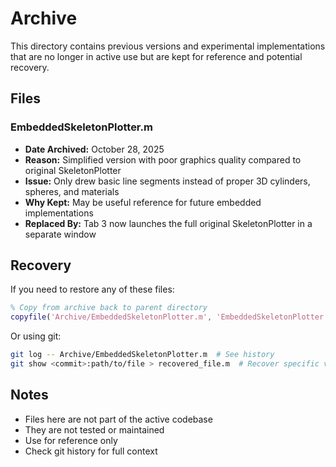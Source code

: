 # Archive

This directory contains previous versions and experimental implementations that are no longer in active use but are kept for reference and potential recovery.

## Files

### EmbeddedSkeletonPlotter.m
- **Date Archived:** October 28, 2025
- **Reason:** Simplified version with poor graphics quality compared to original SkeletonPlotter
- **Issue:** Only drew basic line segments instead of proper 3D cylinders, spheres, and materials
- **Why Kept:** May be useful reference for future embedded implementations
- **Replaced By:** Tab 3 now launches the full original SkeletonPlotter in a separate window

## Recovery

If you need to restore any of these files:
```matlab
% Copy from archive back to parent directory
copyfile('Archive/EmbeddedSkeletonPlotter.m', 'EmbeddedSkeletonPlotter.m');
```

Or using git:
```bash
git log -- Archive/EmbeddedSkeletonPlotter.m  # See history
git show <commit>:path/to/file > recovered_file.m  # Recover specific version
```

## Notes

- Files here are not part of the active codebase
- They are not tested or maintained
- Use for reference only
- Check git history for full context

